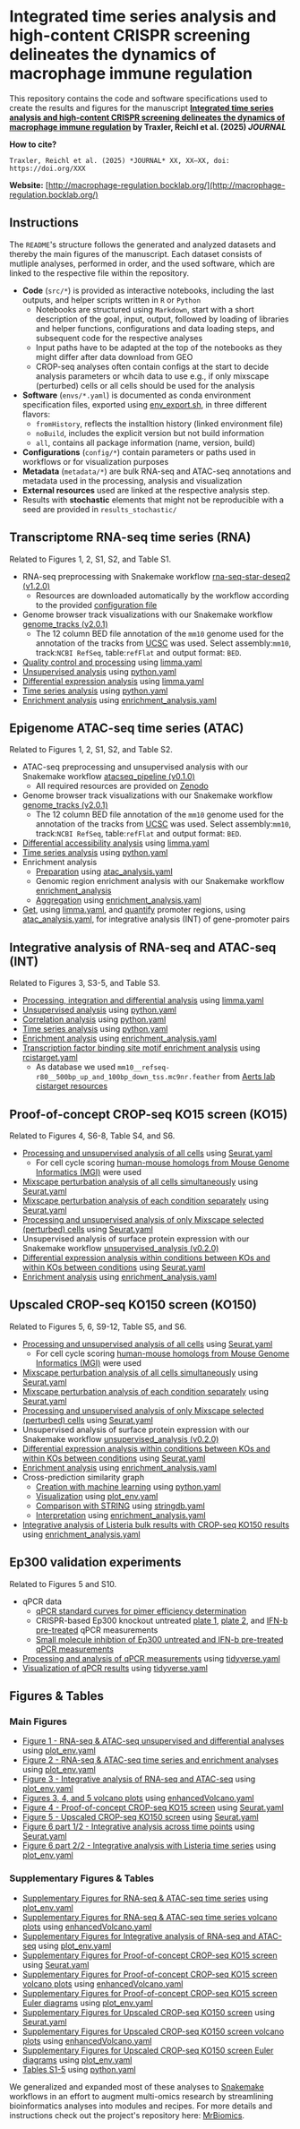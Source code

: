 # Integrated time series analysis and high-content CRISPR screening delineates the dynamics of macrophage immune regulation

This repository contains the code and software specifications used to create the results and figures for the manuscript **[Integrated time series analysis and high-content CRISPR screening delineates the dynamics of macrophage immune regulation](https://doi.org/XXX) by Traxler, Reichl et al. (2025) *JOURNAL***

**How to cite?** 
```
Traxler, Reichl et al. (2025) *JOURNAL* XX, XX–XX, doi: https://doi.org/XXX
```

**Website:** [http://macrophage-regulation.bocklab.org/](http://macrophage-regulation.bocklab.org/)

## Instructions
The `README`'s structure follows the generated and analyzed datasets and thereby the main figures of the manuscript. Each dataset consists of mutliple analyses, performed in order, and the used software, which are linked to the respective file within the repository.
- **Code** (`src/*`) is provided as interactive notebooks, including the last outputs, and helper scripts written in `R` or `Python`
  - Notebooks are structured using `Markdown`, start with a short description of the goal, input, output, followed by loading of libraries and helper functions, configurations and data loading steps, and subsequent code for the respective analyses
  - Input paths have to be adapted at the top of the notebooks as they  might differ after data download from GEO
  - CROP-seq analyses often contain configs at the start to decide analysis parameters or whcih data to use e.g., if only mixscape (perturbed) cells or all cells should be used for the analysis
- **Software** (`envs/*.yaml`) is documented as conda environment specification files, exported using [env_export.sh](./envs/env_export.sh), in three different flavors:
  - `fromHistory`, reflects the installtion history (linked environment file)
  - `noBuild`, includes the explicit version but not build information
  - `all`, contains all package information (name, version, build)
- **Configurations** (`config/*`) contain parameters or paths used in workflows or for visualization purposes
- **Metadata** (`metadata/*`) are bulk RNA-seq and ATAC-seq annotations and metadata used in the processing, analysis and visualization
- **External resources** used are linked at the respective analysis step.
- Results with **stochastic** elements that might not be reproducible with a seed are provided in `results_stochastic/`

## Transcriptome RNA-seq time series (RNA)
Related to Figures 1, 2, S1, S2, and Table S1.
- RNA-seq preprocessing with Snakemake workflow [rna-seq-star-deseq2 (v1.2.0)](https://github.com/snakemake-workflows/rna-seq-star-deseq2)
  - Resources are downloaded automatically by the workflow according to the provided [configuration file](config/rna_rnaseq_config.yaml)
- Genome browser track visualizations with our Snakemake workflow [genome_tracks (v2.0.1)](https://github.com/epigen/genome_tracks)
  - The 12 column BED file annotation of the `mm10` genome used for the annotation of the tracks from [UCSC](https://genome.ucsc.edu/cgi-bin/hgTables) was used. Select assembly:`mm10`, track:`NCBI RefSeq`, table:`refFlat` and output format: `BED`.
- [Quality control and processing](./src/RNA_01_processing.R.ipynb) using [limma.yaml](./envs/limma.fromHistory.yaml)
- [Unsupervised analysis](./src/RNA_02_unsupervised_analysis.py.ipynb) using [python.yaml](./envs/python.fromHistory.yaml)
- [Differential expression analysis](./src/RNA_03_DEA.R.ipynb) using [limma.yaml](./envs/limma.fromHistory.yaml)
- [Time series analysis](./src/RNA_04_time_series.py.ipynb) using [python.yaml](./envs/python.fromHistory.yaml)
- [Enrichment analysis](./src/RNA_05_enrichment_analysis.py.ipynb) using [enrichment_analysis.yaml](./envs/enrichment_analysis.fromHistory.yaml)

## Epigenome ATAC-seq time series (ATAC)
Related to Figures 1, 2, S1, S2, and Table S2.
- ATAC-seq preprocessing and unsupervised analysis with our Snakemake workflow [atacseq_pipeline (v0.1.0)](https://github.com/epigen/atacseq_pipeline)
  - All required resources are provided on [Zenodo](https://zenodo.org/records/6344322)
- Genome browser track visualizations with our Snakemake workflow [genome_tracks (v2.0.1)](https://github.com/epigen/genome_tracks)
  - The 12 column BED file annotation of the `mm10` genome used for the annotation of the tracks from [UCSC](https://genome.ucsc.edu/cgi-bin/hgTables) was used. Select assembly:`mm10`, track:`NCBI RefSeq`, table:`refFlat` and output format: `BED`.
- [Differential accessibility analysis](./src/ATAC_01_DEA.R.ipynb) using [limma.yaml](./envs/limma.fromHistory.yaml)
- [Time series analysis](./src/ATAC_02_time_series.py.ipynb) using [python.yaml](./envs/python.fromHistory.yaml)
- Enrichment analysis
  - [Preparation](./src/ATAC_03_enrichment_analysis_preparation.py.ipynb) using [atac_analysis.yaml](./envs/atac_analysis.fromHistory.yaml)
  - Genomic region enrichment analysis with our Snakemake workflow [enrichment_analysis](https://github.com/epigen/enrichment_analysis/tree/7e8425c6962290a3201f8a250dd3888b23a93d7c)
  - [Aggregation](./src/ATAC_04_enrichment_analysis_aggregation.py.ipynb) using [enrichment_analysis.yaml](./envs/enrichment_analysis.fromHistory.yaml)
- [Get](./src/ATAC_05_get_promoters.R.ipynb), using [limma.yaml](./envs/limma.fromHistory.yaml), and [quantify](./src/ATAC_06_quantify_promoters.py.ipynb) promoter regions, using [atac_analysis.yaml](./envs/atac_analysis.fromHistory.yaml), for integrative analysis (INT) of gene-promoter pairs

## Integrative analysis of RNA-seq and ATAC-seq (INT)
Related to Figures 3, S3-5, and Table S3.
- [Processing, integration and differential analysis](./src/INT_01_processing_DEA.R.ipynb) using [limma.yaml](./envs/limma.fromHistory.yaml)
- [Unsupervised analysis](./src/INT_02_unsupervised_analysis.py.ipynb) using [python.yaml](./envs/python.fromHistory.yaml)
- [Correlation analysis](./src/INT_03_RNA_ATAC_correlation_analysis.py.ipynb) using [python.yaml](./envs/python.fromHistory.yaml)
- [Time series analysis](./src/INT_04_time_series.py.ipynb) using [python.yaml](./envs/python.fromHistory.yaml)
- [Enrichment analysis](./src/INT_05_enrichment_analysis.py.ipynb) using [enrichment_analysis.yaml](./envs/enrichment_analysis.fromHistory.yaml)
- [Transcription factor binding site motif enrichment analysis](./src/INT_06_TFBS_motif_enrichment_analysis.R.ipynb) using [rcistarget.yaml](./envs/rcistarget.fromHistory.yaml)
  - As database we used `mm10__refseq-r80__500bp_up_and_100bp_down_tss.mc9nr.feather` from [Aerts lab cistarget resources](https://resources.aertslab.org/cistarget/databases/mus_musculus/mm10/refseq_r80/mc9nr/gene_based/)

## Proof-of-concept CROP-seq KO15 screen (KO15)
Related to Figures 4, S6-8, Table S4, and S6.
- [Processing and unsupervised analysis of all cells](./src/KO15_01_processing_unsupervised_analysis_all.R.ipynb) using [Seurat.yaml](./envs/Seurat.fromHistory.yaml)
  - For cell cycle scoring [human-mouse homologs from Mouse Genome Informatics (MGI)](https://www.informatics.jax.org/downloads/reports/index.html#homology) were used
- [Mixscape perturbation analysis of all cells simultaneously](./src/KO15_02_mixscape_all.R.ipynb) using [Seurat.yaml](./envs/Seurat.fromHistory.yaml)
- [Mixscape perturbation analysis of each condition separately](./src/KO15_03_mixscape_conditions.R.ipynb) using [Seurat.yaml](./envs/Seurat.fromHistory.yaml)
- [Processing and unsupervised analysis of only Mixscape selected (perturbed) cells](./src/KO15_04_processing_unsupervised_analysis_mixscape.R.ipynb) using [Seurat.yaml](./envs/Seurat.fromHistory.yaml)
- Unsupervised analysis of surface protein expression with our Snakemake workflow [unsupervised_analysis (v0.2.0)](https://github.com/epigen/unsupervised_analysis)
- [Differential expression analysis within conditions between KOs and within KOs between conditions](./src/KO15_05_DEA.R.ipynb) using [Seurat.yaml](./envs/Seurat.fromHistory.yaml)
- [Enrichment analysis](./src/KO15_06_enrichment_analysis.py.ipynb) using [enrichment_analysis.yaml](./envs/enrichment_analysis.fromHistory.yaml)

## Upscaled CROP-seq KO150 screen (KO150)
Related to Figures 5, 6, S9-12, Table S5, and S6.
- [Processing and unsupervised analysis of all cells](./src/KO150_01_processing_unsupervised_analysis_all.R.ipynb) using [Seurat.yaml](./envs/Seurat.fromHistory.yaml)
  - For cell cycle scoring [human-mouse homologs from Mouse Genome Informatics (MGI)](https://www.informatics.jax.org/downloads/reports/index.html#homology) were used
- [Mixscape perturbation analysis of all cells simultaneously](./src/KO150_02_mixscape_all.R.ipynb) using [Seurat.yaml](./envs/Seurat.fromHistory.yaml)
- [Mixscape perturbation analysis of each condition separately](./src/KO150_03_mixscape_conditions.R.ipynb) using [Seurat.yaml](./envs/Seurat.fromHistory.yaml)
- [Processing and unsupervised analysis of only Mixscape selected (perturbed) cells](./src/KO150_04_processing_unsupervised_analysis_mixscape.R.ipynb) using [Seurat.yaml](./envs/Seurat.fromHistory.yaml)
- Unsupervised analysis of surface protein expression with our Snakemake workflow [unsupervised_analysis (v0.2.0)](https://github.com/epigen/unsupervised_analysis)
- [Differential expression analysis within conditions between KOs and within KOs between conditions](./src/KO150_05_DEA_all.R.ipynb) using [Seurat.yaml](./envs/Seurat.fromHistory.yaml)
- [Enrichment analysis](./src/KO150_06_enrichment_analysis.py.ipynb) using [enrichment_analysis.yaml](./envs/enrichment_analysis.fromHistory.yaml)
- Cross-prediction similarity graph
  - [Creation with machine learning](./src/KO150_07_KO_classifier.py.ipynb) using [python.yaml](./envs/python.fromHistory.yaml)
  - [Visualization](./src/KO150_08_KO_clf_plot.R.ipynb) using [plot_env.yaml](./envs/plot_env.fromHistory.yaml)
  - [Comparison with STRING](./src/KO150_09_KO_clf_stringdb.R.ipynb) using [stringdb.yaml](./envs/stringdb.fromHistory.yaml)
  - [Interpretation](./src/KO150_10_KO_clf_interpretation_analysis.py.ipynb) using [enrichment_analysis.yaml](./envs/enrichment_analysis.fromHistory.yaml)
- [Integrative analysis of Listeria bulk results with CROP-seq KO150 results](./src/KO150_11_DEA_INT_comparison.py.ipynb) using [enrichment_analysis.yaml](./envs/enrichment_analysis.fromHistory.yaml)

## Ep300 validation experiments
Related to Figures 5 and S10.
- qPCR data
  - [qPCR standard curves for pimer efficiency determination](./Ep300_validation/Ep300_inh_qPCR_standardcurves.csv)
  - CRISPR-based Ep300 knockout untreated [plate 1](./Ep300_validation/Ep300_ko_untreated_1_1-15_untreated_RAW.csv), [plate 2](./Ep300_validation/Ep300_ko_untreated_2_1-15_untreated_RAW.csv), and [IFN-b pre-treated](./Ep300_validation/Ep300_ko_IFNb_1-15_untreated_RAW.csv) qPCR measurements
  - [Small molecule inhibtion of Ep300 untreated and IFN-b pre-treated qPCR measurements](./Ep300_validation/Ep300_inh_1-36_RAW.csv)
- [Processing and analysis of qPCR measurements](./src/Ep300_validation_analysis.R.ipynb) using [tidyverse.yaml](./envs/tidyverse.fromHistory.yaml)
- [Visualization of qPCR results](./src/Ep300_validation_figure.R.ipynb) using [tidyverse.yaml](./envs/tidyverse.fromHistory.yaml)

## Figures & Tables

### Main Figures
- [Figure 1 - RNA-seq & ATAC-seq unsupervised and differential analyses](./src/Figure_1.R.ipynb) using [plot_env.yaml](./envs/plot_env.fromHistory.yaml)
- [Figure 2 - RNA-seq & ATAC-seq time series and enrichment analyses](./src/Figure_2.R.ipynb) using [plot_env.yaml](./envs/plot_env.fromHistory.yaml)
- [Figure 3 - Integrative analysis of RNA-seq and ATAC-seq](./src/Figure_3.R.ipynb) using [plot_env.yaml](./envs/plot_env.fromHistory.yaml)
- [Figures 3, 4, and 5 volcano plots](./src/Figure_3_4_5_volcanos.R.ipynb) using [enhancedVolcano.yaml](./envs/enhancedVolcano.fromHistory.yaml)
- [Figure 4 - Proof-of-concept CROP-seq KO15 screen](./src/Figure_4.R.ipynb) using [Seurat.yaml](./envs/Seurat.fromHistory.yaml)
- [Figure 5 - Upscaled CROP-seq KO150 screen](./src/Figure_5.R.ipynb) using [Seurat.yaml](./envs/Seurat.fromHistory.yaml)
- [Figure 6 part 1/2 - Integrative analysis across time points](./src/Figure_6_1.R.ipynb) using [Seurat.yaml](./envs/Seurat.fromHistory.yaml)
- [Figure 6 part 2/2 - Integrative analysis with Listeria time series](./src/Figure_6_2.R.ipynb) using [plot_env.yaml](./envs/plot_env.fromHistory.yaml)

### Supplementary Figures & Tables
- [Supplementary Figures for RNA-seq & ATAC-seq time series](./src/Supplementary_Figures_RNA_ATAC.R.ipynb) using [plot_env.yaml](./envs/plot_env.fromHistory.yaml)
- [Supplementary Figures for RNA-seq & ATAC-seq time series volcano plots](./src/Supplementary_Figures_RNA_ATAC_volcanos.R.ipynb) using [enhancedVolcano.yaml](./envs/enhancedVolcano.fromHistory.yaml)
- [Supplementary Figures for Integrative analysis of RNA-seq and ATAC-seq](./src/Supplementary_Figures_INT.R.ipynb) using [plot_env.yaml](./envs/plot_env.fromHistory.yaml)
- [Supplementary Figures for Proof-of-concept CROP-seq KO15 screen](./src/Supplementary_Figures_KO15.R.ipynb) using [Seurat.yaml](./envs/Seurat.fromHistory.yaml)
- [Supplementary Figures for Proof-of-concept CROP-seq KO15 screen volcano plots](./src/Supplementary_Figures_KO15_volcanos.R.ipynb) using [enhancedVolcano.yaml](./envs/enhancedVolcano.fromHistory.yaml)
- [Supplementary Figures for Proof-of-concept CROP-seq KO15 screen Euler diagrams](./src/Supplementary_Figures_KO15_euler.R.ipynb) using [plot_env.yaml](./envs/plot_env.fromHistory.yaml)
- [Supplementary Figures for Upscaled CROP-seq KO150 screen](./src/Supplementary_Figures_KO150.R.ipynb) using [Seurat.yaml](./envs/Seurat.fromHistory.yaml)
- [Supplementary Figures for Upscaled CROP-seq KO150 screen volcano plots](./src/Supplementary_Figures_KO150_volcanos.R.ipynb) using [enhancedVolcano.yaml](./envs/enhancedVolcano.fromHistory.yaml)
- [Supplementary Figures for Upscaled CROP-seq KO150 screen Euler diagrams](./src/Supplementary_Figures_KO150_euler.R.ipynb) using [plot_env.yaml](./envs/plot_env.fromHistory.yaml)
- [Tables S1-5](./src/Supplementary_Tables.py.ipynb) using [python.yaml](./envs/python.fromHistory.yaml)


We generalized and expanded most of these analyses to [Snakemake](https://snakemake.github.io/) workflows in an effort to augment multi-omics research by streamlining bioinformatics analyses into modules and recipes. For more details and instructions check out the project's repository here: [MrBiomics](https://github.com/epigen/MrBiomics).

